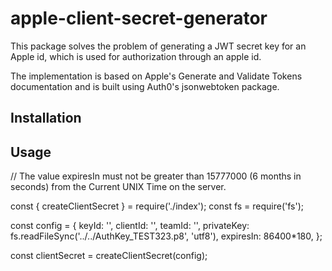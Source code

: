 # apple-client-secret-generator
This package solves the problem of generating a JWT secret key for an Apple id, which is used for authorization through an apple id.

The implementation is based on Apple's Generate and Validate Tokens documentation and is built using Auth0's jsonwebtoken package.

## Installation

## Usage
// The value expiresIn must not be greater than 15777000 (6 months in seconds) from the Current UNIX Time on the server.

const { createClientSecret } = require('./index');
const fs = require('fs');

const config = {
    keyId: '',
    clientId: '',
    teamId: '',
    privateKey: fs.readFileSync('../../AuthKey_TEST323.p8', 'utf8'),
    expiresIn: 86400*180,
};

const clientSecret = createClientSecret(config);

